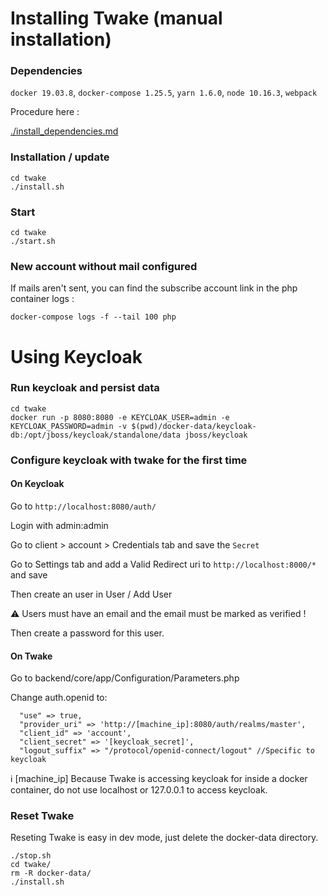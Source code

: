 # Installing Twake (manual installation)

### Dependencies

`docker 19.03.8`, `docker-compose 1.25.5`, `yarn 1.6.0`, `node 10.16.3`, `webpack`

Procedure here :

[./install_dependencies.md](./install_dependencies.md)

### Installation / update

```
cd twake
./install.sh
```

### Start

```
cd twake
./start.sh
```

### New account without mail configured

If mails aren't sent, you can find the subscribe account link in the php container logs :

`docker-compose logs -f --tail 100 php`

# Using Keycloak

### Run keycloak and persist data

```
cd twake
docker run -p 8080:8080 -e KEYCLOAK_USER=admin -e KEYCLOAK_PASSWORD=admin -v $(pwd)/docker-data/keycloak-db:/opt/jboss/keycloak/standalone/data jboss/keycloak
```

### Configure keycloak with twake for the first time

#### On Keycloak

Go to `http://localhost:8080/auth/`

Login with admin:admin

Go to client > account > Credentials tab and save the `Secret`

Go to Settings tab and add a Valid Redirect uri to `http://localhost:8000/*` and save

Then create an user in User / Add User

⚠️ Users must have an email and the email must be marked as verified !

Then create a password for this user.

#### On Twake

Go to backend/core/app/Configuration/Parameters.php

Change auth.openid to:

```
  "use" => true,
  "provider_uri" => 'http://[machine_ip]:8080/auth/realms/master',
  "client_id" => 'account',
  "client_secret" => '[keycloak_secret]',
  "logout_suffix" => "/protocol/openid-connect/logout" //Specific to keycloak
```

ℹ️ [machine_ip] Because Twake is accessing keycloak for inside a docker container, do not use localhost or 127.0.0.1 to access keycloak.

### Reset Twake

Reseting Twake is easy in dev mode, just delete the docker-data directory.

```
./stop.sh
cd twake/
rm -R docker-data/
./install.sh
```
